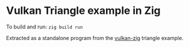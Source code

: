 # Vulkan Triangle example in Zig

To build and run: `zig build run`

Extracted as a standalone program from the [vulkan-zig](https://github.com/Snektron/vulkan-zig) triangle example.